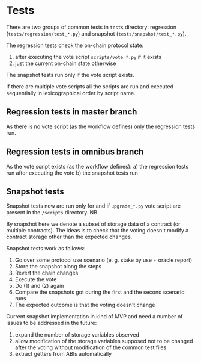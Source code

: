 # Tests

There are two groups of common tests in `tests` directory: regression
(`tests/regression/test_*.py`) and snapshot (`tests/snapshot/test_*.py`).

The regression tests check the on-chain protocol state:

1) after executing the vote script `scripts/vote_*.py` if it exists
2) just the current on-chain state otherwise

The snapshot tests run only if the vote script exists.

If there are multiple vote scripts all the scripts are run and executed
sequentially in lexicographical order by script name.

## Regression tests in master branch

As there is no vote script (as the workflow defines) only the regression tests run.

## Regression tests in omnibus branch

As the vote script exists (as the workflow defines):
a) the regression tests run after executing the vote
b) the snapshot tests run

## Snapshot tests

Snapshot tests now are run only for and if `upgrade_*.py` vote script
are present in the `/scripts` directory. NB.

By snapshot here we denote a subset of storage data of a contract (or multiple contracts).
The ideas is to check that the voting doesn't modify a contract storage other than the
expected changes.

Snapshot tests work as follows:

1) Go over some protocol use scenario (e. g. stake by use + oracle report)
2) Store the snapshot along the steps
3) Revert the chain changes
4) Execute the vote
5) Do (1) and (2) again
6) Compare the snapshots got during the first and the second scenario runs
7) The expected outcome is that the voting doesn't change

Current snapshot implementation in kind of MVP and need a number of issues to
be addressed in the future:

1) expand the number of storage variables observed
2) allow modification of the storage variables supposed not to be changed after
the voting without modification of the common test files
3) extract getters from ABIs automatically
